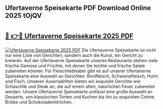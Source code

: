 ## Ufertaverne Speisekarte PDF Download Online 2025 tOjQV

# <h2><a href="http://gce8c1.nevu.top/?p=Ufertaverne+Speisekarte">🔗 👉🔴 Ufertaverne Speisekarte 2025 PDF</a></h2>

[![Ufertaverne Speisekarte 2025 PDF](https://i.imgur.com/dBaPXMq.png)](http://gce8c1.nevu.top/?p=Ufertaverne+Speisekarte)
Die Ufertaverne Speisekarte ist nicht nur eine Liste von Gerichten, sondern auch die Kunst, ein Gericht zu kreieren. Auf der Ufertaverne Speisekarte unseres Restaurants stehen viele frische Gemüse und Früchte, mit denen Sie leichte und frische Salate zubereiten können. Für Fleischliebhaber gibt es auf unserer Ufertaverne Speisekarte eine Auswahl an Gerichten: Rindfleisch, Schweinefleisch, Huhn und Fisch. Unseren Auserwählten bieten wir exquisite Gerichte wie Schaschlik und Steak an, die auf einem alten, natürlichen Feuer zubereitet werden. Unsere Ufertaverne Speisekarte umfasst eine große Auswahl an Desserts, von klassischen Torten und Kuchen bis hin zu exquisiten Crème Brûlée und Schokoladentörtchen.
